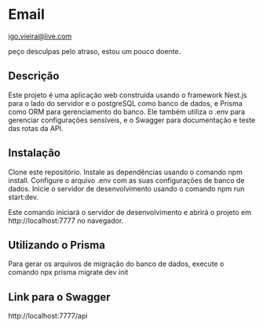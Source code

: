 
# Email
igo.vieira@live.com

peço desculpas pelo atraso, estou um pouco doente.

## Descrição
Este projeto é uma aplicação web construída usando o framework Nest.js para o lado do servidor e o postgreSQL como banco de dados, e Prisma como ORM para gerenciamento do banco. Ele também utiliza o .env para gerenciar configurações sensíveis, e o Swagger para documentação e teste das rotas da API.

## Instalação
Clone este repositório. Instale as dependências usando o comando npm install. Configure o arquivo .env com as suas configurações de banco de dados. Inicie o servidor de desenvolvimento usando o comando npm run start:dev.

Este comando iniciará o servidor de desenvolvimento e abrirá o projeto em http://localhost:7777 no navegador.

## Utilizando o Prisma
Para gerar os arquivos de migração do banco de dados, execute o comando npx prisma migrate dev init

## Link para o Swagger
http://localhost:7777/api